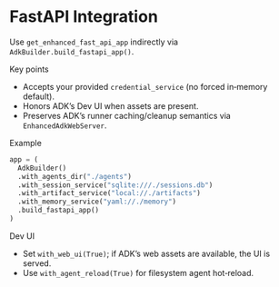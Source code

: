 # FastAPI Integration

Use `get_enhanced_fast_api_app` indirectly via `AdkBuilder.build_fastapi_app()`.

Key points
- Accepts your provided `credential_service` (no forced in‑memory default).
- Honors ADK’s Dev UI when assets are present.
- Preserves ADK’s runner caching/cleanup semantics via `EnhancedAdkWebServer`.

Example
```python
app = (
  AdkBuilder()
  .with_agents_dir("./agents")
  .with_session_service("sqlite:///./sessions.db")
  .with_artifact_service("local://./artifacts")
  .with_memory_service("yaml://./memory")
  .build_fastapi_app()
)
```

Dev UI
- Set `with_web_ui(True)`; if ADK’s web assets are available, the UI is served.
- Use `with_agent_reload(True)` for filesystem agent hot‑reload.
